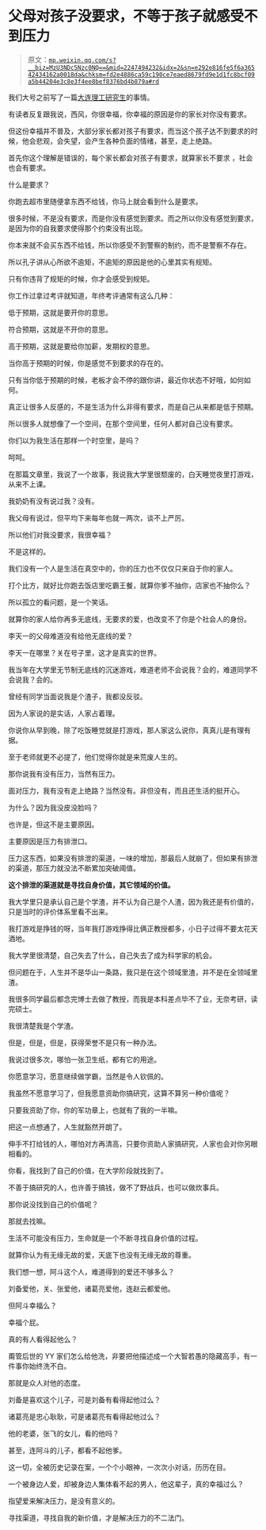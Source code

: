 # 父母对孩子没要求，不等于孩子就感受不到压力

> 原文：[`mp.weixin.qq.com/s?__biz=MzU3NDc5Nzc0NQ==&mid=2247494232&idx=2&sn=e292e816fe5f6a36542434162a0018da&chksm=fd2e4886ca59c190ce7eaed8679fd9e1d1fc8bcf09a5b44204e3c8e3f4ee8bef8376bd4b879a#rd`](http://mp.weixin.qq.com/s?__biz=MzU3NDc5Nzc0NQ==&mid=2247494232&idx=2&sn=e292e816fe5f6a36542434162a0018da&chksm=fd2e4886ca59c190ce7eaed8679fd9e1d1fc8bcf09a5b44204e3c8e3f4ee8bef8376bd4b879a#rd)

我们大号之前写了一篇[大连理工研究生](https://mp.weixin.qq.com/s?__biz=MzU0MjYwNDU2Mw==&mid=2247492827&idx=2&sn=3250002bf90123213f989733988ae8e7&chksm=fb1a88a7cc6d01b183d131dd49f7a9d46de9b7a1779d3acf5201b85e85c3d2c34e93c580817a&token=964109430&lang=zh_CN&scene=21#wechat_redirect)的事情。 

有读者反复跟我说，西风，你很幸福，你幸福的原因是你的家长对你没有要求。 

但这份幸福并不普及，大部分家长都对孩子有要求，而当这个孩子达不到要求的时候，他会悲观，会失望，会产生各种负面的情绪，甚至，走上绝路。 

首先你这个理解是错误的，每个家长都会对孩子有要求，就算家长不要求 ，社会也会有要求。 

什么是要求？

你跑去超市里随便拿东西不给钱，你马上就会看到什么是要求。 

很多时候，不是没有要求，而是你没有感觉到要求。而之所以你没有感觉到要求，是因为你的自我要求使得那个约束没有出现。 

你本来就不会买东西不给钱，所以你感受不到警察的制约，而不是警察不存在。

所以孔子讲从心所欲不逾矩，不逾矩的原因是他的心里其实有规矩。

只有你违背了规矩的时候，你才会感受到规矩。

你工作过拿过考评就知道，年终考评通常有这么几种： 

低于预期，这就是要开你的意思。 

符合预期，这就是不开你的意思。

高于预期，这就是要给你加薪，发期权的意思。

当你高于预期的时候，你是感觉不到要求的存在的。 

只有当你低于预期的时候，老板才会不停的跟你讲，最近你状态不好哦，如何如何。 

真正让很多人反感的，不是生活为什么非得有要求，而是自己从来都是低于预期。 

所以很多人就想像了一个空间，在那个空间里，任何人都对自己没有要求。 

你们以为我生活在那样一个时空里，是吗？

呵呵。

在那篇文章里，我说了一个故事，我说我大学里很颓废的，白天睡觉夜里打游戏，从来不上课。 

我奶奶有没有说过我？没有。 

我父母有说过，但平均下来每年也就一两次，谈不上严厉。

所以他们对我没要求，我很幸福？ 

不是这样的。

我们没有一个人是生活在真空中的，你的压力也不仅仅只来自于你的家人。 

打个比方，就好比你跑去饭店里吃霸王餐，就算你爹不抽你，店家也不抽你么？ 

所以孤立的看问题，是一个笑话。 

就算你的家人给你再多无底线，无要求的爱，也改变不了你是个社会人的身份。

李天一的父母难道没有给他无底线的爱？

李天一在哪里？关在号子里，这才是真实的世界。

我当年在大学里无节制无底线的沉迷游戏，难道老师不会说我？会的，难道同学不会说我？会的。 

曾经有同学当面说我是个渣子，我都没反驳。

因为人家说的是实话，人家占着理。

你说你从早到晚，除了吃饭睡觉就是打游戏，那人家这么说你，真真儿是有理有据。

至于老师就更不必提了，他们觉得你就是来荒废人生的。 

那你说我有没有压力，当然有压力。 

面对压力，我有没有走上绝路？当然没有。非但没有，而且还生活的挺开心。

为什么？因为我没皮没脸吗？ 

也许是，但这不是主要原因。

主要原因是压力有排泄口。 

压力这东西，如果没有排泄的渠道，一味的增加，那最后人就崩了，但如果有排泄的渠道，那压力就没法不断累加突破阈值。 

**这个排泄的渠道就是寻找自身价值，其它领域的价值。**

我大学里只是承认自己是个学渣，并不认为自己是个人渣，因为我还是有价值的，只是当时的评价体系里看不出来。 

我打游戏是挣钱的呀，当年我打游戏挣得比俩正教授都多，小日子过得不要太花天酒地。

我大学里很清楚，自己失去了什么，自己失去了成为科学家的机会。

但问题在于，人生并不是华山一条路，我只是在这个领域里渣，并不是在全领域里渣。

我很多同学最后都念完博士去做了教授，而我是本科差点毕不了业，无奈考研，读完硕士。 

我很清楚我是个学渣。 

但是，但是，但是，获得荣誉不是只有一种办法。

我说过很多次，哪怕一张卫生纸，都有它的用途。 

你愿意学习，愿意继续做学霸，当然是令人钦佩的。 

我虽然不愿意学习了，但我愿意资助你搞研究，这算不算另一种价值呢？

只要我资助了你，你的军功章上，也就有了我的一半嘛。 

把这一点想通了，人生就豁然开朗了。 

伸手不打给钱的人，哪怕对方再清高，只要你资助人家搞研究，人家也会对你另眼相看的。 

你看，我找到了自己的价值，在大学阶段就找到了。 

不善于搞研究的人，也许善于搞钱，做不了野战兵，也可以做炊事兵。

那你说没找到自己的价值呢？ 

那就去找嘛。

生活不可能没有压力，生命就是一个不断寻找自身价值的过程。

就算你认为有无缘无故的爱，天底下也没有无缘无故的尊重。

我们想一想，阿斗这个人，难道得到的爱还不够多么？ 

刘备爱他，关、张爱他，诸葛亮爱他，连赵云都爱他。 

但阿斗幸福么？ 

幸福个屁。

真的有人看得起他么？

甭管后世的 YY 家们怎么给他洗，非要把他描述成一个大智若愚的隐藏高手，有一件事你始终洗不白。

那就是众人对他的态度。

刘备是喜欢这个儿子，可是刘备有看得起他过么？ 

诸葛亮是忠心耿耿，可是诸葛亮有看得起他过么？

他的老婆，张飞的女儿，看的他吗？

甚至，连阿斗的儿子，都看不起他爹。

这一切，全被历史记录在案，一个个小眼神，一次次小对话，历历在目。

一个被身边人爱，却被身边人集体看不起的男人，他这辈子，真的幸福过么？ 

指望爱来解决压力，是没有意义的。 

寻找渠道，寻找自我的新价值，才是解决压力的不二法门。

<mp-qa class="js_uneditable custom_select_card qa_iframe" data-pluginname="insertquestion" data-id="1569841763618504705" data-bizuin="MzU3NDc5Nzc0NQ==" data-title="留言区"></mp-qa>